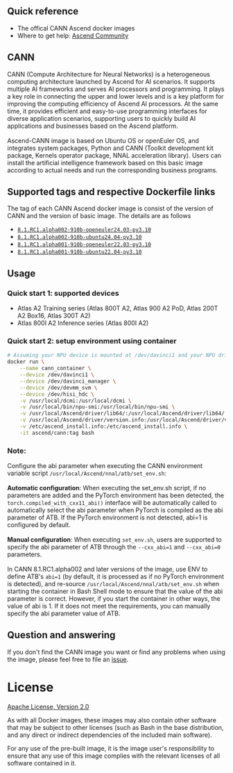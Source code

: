 ## Quick reference
- The offical CANN Ascend docker images
- Where to get help: [Ascend Community](https://www.hiascend.com/forum/)

## CANN
CANN (Compute Architecture for Neural Networks) is a heterogeneous computing architecture launched by Ascend for AI scenarios. It supports multiple AI frameworks and serves AI processors and programming. It plays a key role in connecting the upper and lower levels and is a key platform for improving the computing efficiency of Ascend AI processors. At the same time, it provides efficient and easy-to-use programming interfaces for diverse application scenarios, supporting users to quickly build AI applications and businesses based on the Ascend platform.<br>
<br>
Ascend-CANN image is based on Ubuntu OS or openEuler OS, and integrates system packages, Python and CANN (Toolkit development kit package, Kernels operator package, NNAL acceleration library). Users can install the artificial intelligence framework based on this basic image according to actual needs and run the corresponding business programs.

## Supported tags and respective Dockerfile links

The tag of each CANN Ascend docker image is consist of the version of CANN and the version of basic image. The details are as follows

-	[`8.1.RC1.alpha002-910b-openeuler24.03-py3.10`](https://github.com/Ascend/cann-container-image/blob/main/cann/8.1.RC1.alpha002-910b-openeuler24.03-py3.10/Dockerfile)
-	[`8.1.RC1.alpha002-910b-ubuntu24.04-py3.10`](https://github.com/Ascend/cann-container-image/blob/main/cann/8.1.RC1.alpha002-910b-ubuntu24.04-py3.10/Dockerfile)
-	[`8.1.RC1.alpha001-910b-openeuler22.03-py3.10`](https://github.com/Ascend/cann-container-image/blob/main/cann/8.1.RC1.alpha001-910b-openeuler22.03-py3.10/Dockerfile)
-	[`8.1.RC1.alpha001-910b-ubuntu22.04-py3.10`](https://github.com/Ascend/cann-container-image/blob/main/cann/8.1.RC1.alpha001-910b-ubuntu22.04-py3.10/Dockerfile)

## Usage

### Quick start 1: supported devices
- Atlas A2 Training series (Atlas 800T A2, Atlas 900 A2 PoD, Atlas 200T A2 Box16, Atlas 300T A2)
- Atlas 800I A2 Inference series (Atlas 800I A2)

### Quick start 2: setup environment using container

```bash
# Assuming your NPU device is mounted at /dev/davinci1 and your NPU driver is installed at /usr/local/Ascend:
docker run \
    --name cann_container \
    --device /dev/davinci1 \
    --device /dev/davinci_manager \
    --device /dev/devmm_svm \
    --device /dev/hisi_hdc \
    -v /usr/local/dcmi:/usr/local/dcmi \
    -v /usr/local/bin/npu-smi:/usr/local/bin/npu-smi \
    -v /usr/local/Ascend/driver/lib64/:/usr/local/Ascend/driver/lib64/ \
    -v /usr/local/Ascend/driver/version.info:/usr/local/Ascend/driver/version.info \
    -v /etc/ascend_install.info:/etc/ascend_install.info \
    -it ascend/cann:tag bash
```

### Note:
Configure the abi parameter when executing the CANN environment variable script `/usr/local/Ascend/nnal/atb/set_env.sh`:<br>
<br>
**Automatic configuration**: When executing the set_env.sh script, if no parameters are added and the PyTorch environment has been detected, the `torch.compiled_with_cxx11_abi()` interface will be automatically called to automatically select the abi parameter when PyTorch is compiled as the abi parameter of ATB. If the PyTorch environment is not detected, abi=1 is configured by default.<br>
<br>
**Manual configuration**: When executing `set_env.sh`, users are supported to specify the abi parameter of ATB through the `--cxx_abi=1` and `--cxx_abi=0` parameters.<br>
<br>
In CANN 8.1.RC1.alpha002 and later versions of the image, use ENV to define ATB's `abi=1` (by default, it is processed as if no PyTorch environment is detected), and re-source `/usr/local/Ascend/nnal/atb/set_env.sh` when starting the container in Bash Shell mode to ensure that the value of the abi parameter is correct. However, if you start the container in other ways, the value of abi is 1. If it does not meet the requirements, you can manually specify the abi parameter value of ATB.

## Question and answering

If you don't find the CANN image you want or find any problems when using the image, please feel free to file an [issue](https://github.com/Ascend/cann-container-image/issues).


# License

[Apache License, Version 2.0](https://github.com/Ascend/cann-container-image/blob/main/LICENSE)

As with all Docker images, these images may also contain other software that may be subject to other licenses (such as Bash in the base distribution, and any direct or indirect dependencies of the included main software).

For any use of the pre-built image, it is the image user's responsibility to ensure that any use of this image complies with the relevant licenses of all software contained in it.